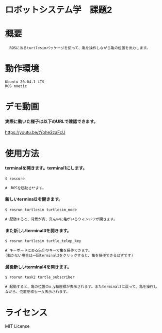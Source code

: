 # ロボットシステム学　課題2

# 概要
      ROSにあるturtlesimパッケージを使って、亀を操作しながら亀の位置を出力します。
# 動作環境
    Ubuntu 20.04.1 LTS
    ROS noetic
# デモ動画
#### 実際に動いた様子は以下のURLで確認できます。
https://youtu.be/tYohe3zaFcU

# 使用方法
#### terminalを開きます。terminal1にします。
    $ roscore  
    
    #　ROSを起動させます。
#### 新しいterminal2を開きます。
    $ rosrun turtlesim turtlesim_node
    
    # 起動すると、背景が青、真ん中に亀がいるウィンドウが開きます。
#### また新しいterminal3を開きます。
    $ rosrun turtlesim turtle_telep_key
    
    # キーボードにある矢印のキーで亀を操作できます。
    (動かない場合は一回terminal3をクリックすると、亀を操作できるはずです)
#### 最後新しいterminal4を開きます。
    $ rosrun task2 turtle_subscriber
    
    # 起動すると、亀の位置のx,y軸座標が表示されます。またterminal3に戻って、亀を操作しながら、位置座標も一々表示されます。
# ライセンス
MIT License
